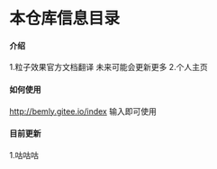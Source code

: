 # 本仓库信息目录

#### 介绍

1.粒子效果官方文档翻译 未来可能会更新更多
2.个人主页

#### 如何使用

http://bemly.gitee.io/index
输入即可使用

#### 目前更新

1.咕咕咕 
